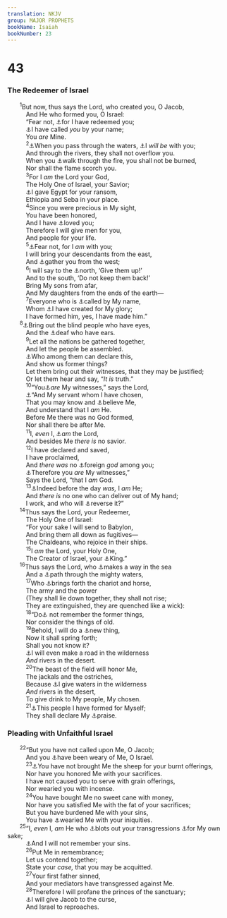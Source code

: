 ```yaml
---
translation: NKJV
group: MAJOR PROPHETS
bookName: Isaiah 
bookNumber: 23
---
```


<div class="title"><h1>43</h1><h3>The Redeemer of Israel</h3></div>
<span class="verse es_43_1">  <sup>1</sup>But now, thus says the Lord, who created you, O Jacob,<br/>   And He who formed you, O Israel:<br/>   “Fear not, <a data-toggle="tooltip" data-placement="bottom" title="Is. 43:5; 44:6">⚓</a>for I have redeemed you;<br/>   <a data-toggle="tooltip" data-placement="bottom" title="Is. 42:6; 45:4">⚓</a>I have called <i>you</i> by your name;<br/>   You <i>are</i> Mine.<br/></span>
<span class="verse es_43_2">   <sup>2</sup><a data-toggle="tooltip" data-placement="bottom" title="(Ps. 66:12; 91:3)">⚓</a>When you pass through the waters, <a data-toggle="tooltip" data-placement="bottom" title="(Deut. 31:6); Jer. 30:11">⚓</a>I <i>will</i> <i>be</i> with you;<br/>   And through the rivers, they shall not overflow you.<br/>   When you <a data-toggle="tooltip" data-placement="bottom" title="Dan. 3:25">⚓</a>walk through the fire, you shall not be burned,<br/>   Nor shall the flame scorch you.<br/></span>
<span class="verse es_43_3">   <sup>3</sup>For I <i>am</i> the Lord your God,<br/>   The Holy One of Israel, your Savior;<br/>   <a data-toggle="tooltip" data-placement="bottom" title="(Prov. 11:8; 21:18)">⚓</a>I gave Egypt for your ransom,<br/>   Ethiopia and Seba in your place.<br/></span>
<span class="verse es_43_4">   <sup>4</sup>Since you were precious in My sight,<br/>   You have been honored,<br/>   And I have <a data-toggle="tooltip" data-placement="bottom" title="Is. 63:9">⚓</a>loved you;<br/>   Therefore I will give men for you,<br/>   And people for your life.<br/></span>
<span class="verse es_43_5">   <sup>5</sup><a data-toggle="tooltip" data-placement="bottom" title="Is. 41:10; 44:2; Jer. 30:10; 46:27, 28">⚓</a>Fear not, for I <i>am</i> with you;<br/>   I will bring your descendants from the east,<br/>   And <a data-toggle="tooltip" data-placement="bottom" title="Is. 54:7">⚓</a>gather you from the west;<br/></span>
<span class="verse es_43_6">   <sup>6</sup>I will say to the <a data-toggle="tooltip" data-placement="bottom" title="Is. 49:12">⚓</a>north, ‘Give them up!’<br/>   And to the south, ‘Do not keep them back!’<br/>   Bring My sons from afar,<br/>   And My daughters from the ends of the earth—<br/></span>
<span class="verse es_43_7">   <sup>7</sup>Everyone who is <a data-toggle="tooltip" data-placement="bottom" title="Is. 63:19; James 2:7">⚓</a>called by My name,<br/>   Whom <a data-toggle="tooltip" data-placement="bottom" title="Ps. 100:3; Is. 29:23; (John 3:2, 3; 2 Cor. 5:17; Eph. 2:10)">⚓</a>I have created for My glory;<br/>   I have formed him, yes, I have made him.”<br/></span>
<span class="verse es_43_8">  <sup>8</sup><a data-toggle="tooltip" data-placement="bottom" title="Is. 6:9; 42:19; Ezek. 12:2">⚓</a>Bring out the blind people who have eyes,<br/>   And the <a data-toggle="tooltip" data-placement="bottom" title="Is. 29:18">⚓</a>deaf who have ears.<br/></span>
<span class="verse es_43_9">   <sup>9</sup>Let all the nations be gathered together,<br/>   And let the people be assembled.<br/>   <a data-toggle="tooltip" data-placement="bottom" title="Is. 41:21, 22, 26">⚓</a>Who among them can declare this,<br/>   And show us former things?<br/>   Let them bring out their witnesses, that they may be justified;<br/>   Or let them hear and say, “<i>It</i> <i>is</i> truth.”<br/></span>
<span class="verse es_43_10">   <sup>10</sup>“You<a data-toggle="tooltip" data-placement="bottom" title="Is. 44:8">⚓</a><i>are</i> My witnesses,” says the Lord,<br/>   <a data-toggle="tooltip" data-placement="bottom" title="Is. 55:4">⚓</a>“And My servant whom I have chosen,<br/>   That you may know and <a data-toggle="tooltip" data-placement="bottom" title="Is. 41:4; 44:6">⚓</a>believe Me,<br/>   And understand that I <i>am</i> He.<br/>   Before Me there was no God formed,<br/>   Nor shall there be after Me.<br/></span>
<span class="verse es_43_11">   <sup>11</sup>I, <i>even</i> I, <a data-toggle="tooltip" data-placement="bottom" title="Is. 45:21; Hos. 13:4">⚓</a><i>am</i> the Lord,<br/>   And besides Me <i>there</i> <i>is</i> no savior.<br/></span>
<span class="verse es_43_12">   <sup>12</sup>I have declared and saved,<br/>   I have proclaimed,<br/>   And <i>there</i> <i>was</i> no <a data-toggle="tooltip" data-placement="bottom" title="Deut. 32:16; Ps. 81:9">⚓</a>foreign <i>god</i> among you;<br/>   <a data-toggle="tooltip" data-placement="bottom" title="Is. 44:8">⚓</a>Therefore you <i>are</i> My witnesses,”<br/>   Says the Lord, “that I <i>am</i> God.<br/></span>
<span class="verse es_43_13">   <sup>13</sup><a data-toggle="tooltip" data-placement="bottom" title="Ps. 90:2; Is. 48:16">⚓</a>Indeed before the day <i>was,</i> I <i>am</i> He;<br/>   And <i>there</i> <i>is</i> no one who can deliver out of My hand;<br/>   I work, and who will <a data-toggle="tooltip" data-placement="bottom" title="Job 9:12; Is. 14:27">⚓</a>reverse it?”<br/></span>
<span class="verse es_43_14">  <sup>14</sup>Thus says the Lord, your Redeemer,<br/>   The Holy One of Israel:<br/>   “For your sake I will send to Babylon,<br/>   And bring them all down as fugitives—<br/>   The Chaldeans, who rejoice in their ships.<br/></span>
<span class="verse es_43_15">   <sup>15</sup>I <i>am</i> the Lord, your Holy One,<br/>   The Creator of Israel, your <a data-toggle="tooltip" data-placement="bottom" title="Is. 41:20, 21">⚓</a>King.”<br/></span>
<span class="verse es_43_16">  <sup>16</sup>Thus says the Lord, who <a data-toggle="tooltip" data-placement="bottom" title="Ex. 14:16, 21, 22; Ps. 77:19; Is. 51:10">⚓</a>makes a way in the sea<br/>   And a <a data-toggle="tooltip" data-placement="bottom" title="Josh. 3:13">⚓</a>path through the mighty waters,<br/></span>
<span class="verse es_43_17">   <sup>17</sup>Who <a data-toggle="tooltip" data-placement="bottom" title="Ex. 14:4–9, 25">⚓</a>brings forth the chariot and horse,<br/>   The army and the power<br/>   (They shall lie down together, they shall not rise;<br/>   They are extinguished, they are quenched like a wick):<br/></span>
<span class="verse es_43_18">   <sup>18</sup>“Do<a data-toggle="tooltip" data-placement="bottom" title="Jer. 16:14">⚓</a> not remember the former things,<br/>   Nor consider the things of old.<br/></span>
<span class="verse es_43_19">   <sup>19</sup>Behold, I will do a <a data-toggle="tooltip" data-placement="bottom" title="Is. 42:9; 48:6; (2 Cor. 5:17; Rev. 21:5)">⚓</a>new thing,<br/>   Now it shall spring forth;<br/>   Shall you not know it?<br/>   <a data-toggle="tooltip" data-placement="bottom" title="Ex. 17:6; Num. 20:11; Deut. 8:15; Ps. 78:16; Is. 35:1, 6">⚓</a>I will even make a road in the wilderness<br/>   <i>And</i> rivers in the desert.<br/></span>
<span class="verse es_43_20">   <sup>20</sup>The beast of the field will honor Me,<br/>   The jackals and the ostriches,<br/>   Because <a data-toggle="tooltip" data-placement="bottom" title="Is. 48:21">⚓</a>I give waters in the wilderness<br/>   <i>And</i> rivers in the desert,<br/>   To give drink to My people, My chosen.<br/></span>
<span class="verse es_43_21">   <sup>21</sup><a data-toggle="tooltip" data-placement="bottom" title="Ps. 102:18; Is. 42:12; (Luke 1:74, 75; Eph. 1:5, 6; 1 Pet. 2:9)">⚓</a>This people I have formed for Myself;<br/>   They shall declare My <a data-toggle="tooltip" data-placement="bottom" title="Jer. 13:11">⚓</a>praise.<br/></span>
<div class="title"><h3>Pleading with Unfaithful Israel</h3></div>
<span class="verse es_43_22">  <sup>22</sup>“But you have not called upon Me, O Jacob;<br/>   And you <a data-toggle="tooltip" data-placement="bottom" title="Mic. 6:3; Mal. 1:13; 3:14">⚓</a>have been weary of Me, O Israel.<br/></span>
<span class="verse es_43_23">   <sup>23</sup><a data-toggle="tooltip" data-placement="bottom" title="Amos 5:25">⚓</a>You have not brought Me the sheep for your burnt offerings,<br/>   Nor have you honored Me with your sacrifices.<br/>   I have not caused you to serve with grain offerings,<br/>   Nor wearied you with incense.<br/></span>
<span class="verse es_43_24">   <sup>24</sup>You have bought Me no sweet cane with money,<br/>   Nor have you satisfied Me with the fat of your sacrifices;<br/>   But you have burdened Me with your sins,<br/>   You have <a data-toggle="tooltip" data-placement="bottom" title="Ps. 95:10; Is. 1:14; 7:13; Ezek. 6:9; Mal. 2:17">⚓</a>wearied Me with your iniquities.<br/></span>
<span class="verse es_43_25">  <sup>25</sup>“I, <i>even</i> I, <i>am</i> He who <a data-toggle="tooltip" data-placement="bottom" title="Is. 44:22; Jer. 50:20; (Acts 3:19)">⚓</a>blots out your transgressions <a data-toggle="tooltip" data-placement="bottom" title="Ezek. 36:22">⚓</a>for My own sake;<br/>   <a data-toggle="tooltip" data-placement="bottom" title="Is. 1:18; Jer. 31:34">⚓</a>And I will not remember your sins.<br/></span>
<span class="verse es_43_26">   <sup>26</sup>Put Me in remembrance;<br/>   Let us contend together;<br/>   State your <i>case,</i> that you may be acquitted.<br/></span>
<span class="verse es_43_27">   <sup>27</sup>Your first father sinned,<br/>   And your mediators have transgressed against Me.<br/></span>
<span class="verse es_43_28">   <sup>28</sup>Therefore I will profane the princes of the sanctuary;<br/>   <a data-toggle="tooltip" data-placement="bottom" title="Ps. 79:4; Jer. 24:9; Dan. 9:11; Zech. 8:13">⚓</a>I will give Jacob to the curse,<br/>   And Israel to reproaches.<br/></span>
